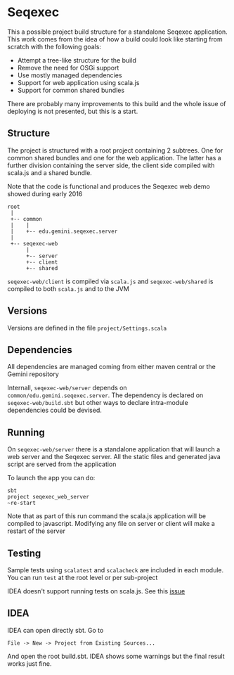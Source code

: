 # Seqexec

This a possible project build structure for a standalone Seqexec application. This work comes from the idea of how a build could look like starting from scratch with the following goals:

- Attempt a tree-like structure for the build
- Remove the need for OSGi support
- Use mostly managed dependencies
- Support for web application using scala.js
- Support for common shared bundles

There are probably many improvements to this build and the whole issue of deploying is not presented, but this is a start.

## Structure
The project is structured with a root project containing 2 subtrees. One for common shared bundles and one for the web application. The latter has a further division containing the server side, the client side compiled with scala.js and a shared bundle.

Note that the code is functional and produces the Seqexec web demo showed during early 2016

```
root
 |
 +-- common
 |    |
 |    +-- edu.gemini.seqexec.server
 |
 +-- seqexec-web
      |
      +-- server
      +-- client
      +-- shared
```

`seqexec-web/client` is compiled via `scala.js` and `seqexec-web/shared` is compiled to both `scala.js` and to the JVM

## Versions

Versions are defined in the file `project/Settings.scala`

## Dependencies

All dependencies are managed coming from either maven central or the Gemini repository

Internall, `seqexec-web/server` depends on `common/edu.gemini.seqexec.server`. The dependency is declared on `seqexec-web/build.sbt` but other ways to declare intra-module dependencies could be devised.

## Running
On `seqexec-web/server` there is a standalone application that will launch a web server and the Seqexec server. All the static files and generated java script are served from the application

To launch the app you can do:

```
sbt
project seqexec_web_server
~re-start
```

Note that as part of this run command the scala.js application will be compiled to javascript. Modifying any file on server or client will make a restart of the server

## Testing

Sample tests using `scalatest` and `scalacheck` are included in each module. You can run `test` at the root level or per sub-project

IDEA doesn't support running tests on scala.js. See this [issue](https://github.com/scalatest/scalatest/issues/743)

## IDEA

IDEA can open directly sbt. Go to 

```
File -> New -> Project from Existing Sources...
```

And open the root build.sbt. IDEA shows some warnings but the final result works just fine.

